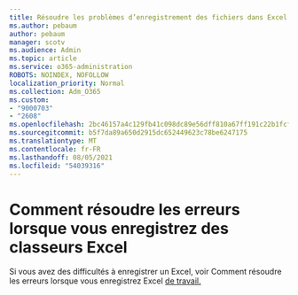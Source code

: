 ```yaml
---
title: Résoudre les problèmes d’enregistrement des fichiers dans Excel
ms.author: pebaum
author: pebaum
manager: scotv
ms.audience: Admin
ms.topic: article
ms.service: o365-administration
ROBOTS: NOINDEX, NOFOLLOW
localization_priority: Normal
ms.collection: Adm_O365
ms.custom:
- "9000703"
- "2608"
ms.openlocfilehash: 2bc46157a4c129fb41c098dc89e56dff810a67ff191c22b1fcfad045077d4519
ms.sourcegitcommit: b5f7da89a650d2915dc652449623c78be6247175
ms.translationtype: MT
ms.contentlocale: fr-FR
ms.lasthandoff: 08/05/2021
ms.locfileid: "54039316"
---
```

# <a name="how-to-troubleshoot-errors-when-you-save-excel-workbooks"></a>Comment résoudre les erreurs lorsque vous enregistrez des classeurs Excel

Si vous avez des difficultés à enregistrer un Excel, voir Comment résoudre les erreurs lorsque vous enregistrez Excel [de travail.](https://docs.microsoft.com/office/troubleshoot/excel/issue-when-save-excel-workbooks)
